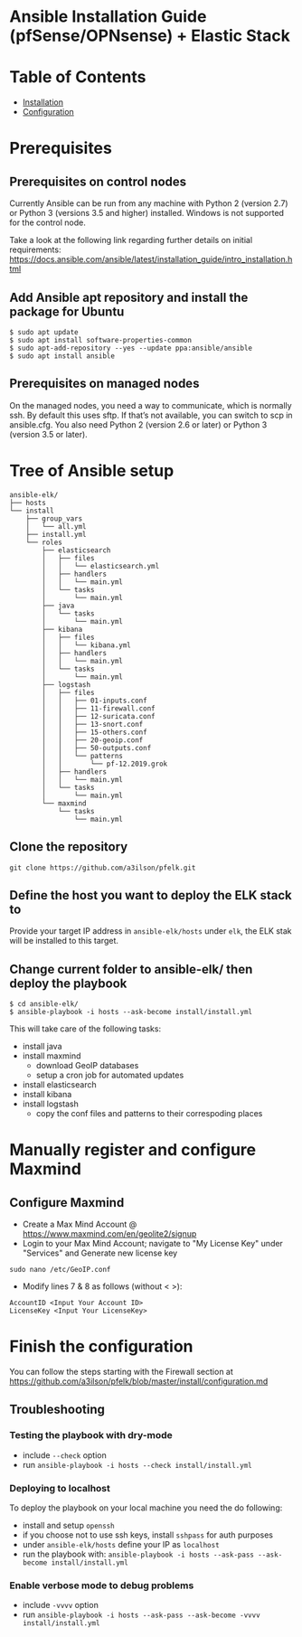 # Ansible Installation Guide (pfSense/OPNsense) + Elastic Stack 

# Table of Contents
- [Installation](#installation)
- [Configuration](#configuration)

# Prerequisites 

## Prerequisites on control nodes

Currently Ansible can be run from any machine with Python 2 (version 2.7) or Python 3 (versions 3.5 and higher) installed. Windows is not supported for the control node.

Take a look at the following link regarding further details on initial requirements: https://docs.ansible.com/ansible/latest/installation_guide/intro_installation.html

## Add Ansible apt repository and install the package for Ubuntu
```
$ sudo apt update
$ sudo apt install software-properties-common
$ sudo apt-add-repository --yes --update ppa:ansible/ansible
$ sudo apt install ansible
```

## Prerequisites on managed nodes

On the managed nodes, you need a way to communicate, which is normally ssh. By default this uses sftp. If that’s not available, you can switch to scp in ansible.cfg. You also need Python 2 (version 2.6 or later) or Python 3 (version 3.5 or later).

# Tree of Ansible setup
```
ansible-elk/
├── hosts
└── install
    ├── group_vars
    │   └── all.yml
    ├── install.yml
    └── roles
        ├── elasticsearch
        │   ├── files
        │   │   └── elasticsearch.yml
        │   ├── handlers
        │   │   └── main.yml
        │   └── tasks
        │       └── main.yml
        ├── java
        │   └── tasks
        │       └── main.yml
        ├── kibana
        │   ├── files
        │   │   └── kibana.yml
        │   ├── handlers
        │   │   └── main.yml
        │   └── tasks
        │       └── main.yml
        ├── logstash
        │   ├── files
        │   │   ├── 01-inputs.conf
        │   │   ├── 11-firewall.conf
        │   │   ├── 12-suricata.conf
        │   │   ├── 13-snort.conf
        │   │   ├── 15-others.conf
        │   │   ├── 20-geoip.conf
        │   │   ├── 50-outputs.conf
        │   │   └── patterns
        │   │       └── pf-12.2019.grok
        │   ├── handlers
        │   │   └── main.yml
        │   └── tasks
        │       └── main.yml
        └── maxmind
            └── tasks
                └── main.yml
```


## Clone the repository

```
git clone https://github.com/a3ilson/pfelk.git
```


## Define the host you want to deploy the ELK stack to
Provide your target IP address in `ansible-elk/hosts` under `elk`, the ELK stak will be installed to this target.

## Change current folder to ansible-elk/ then deploy the playbook
```
$ cd ansible-elk/
$ ansible-playbook -i hosts --ask-become install/install.yml
```

This will take care of the following tasks:
 - install java
 - install maxmind
   - download GeoIP databases
   - setup a cron job for automated updates
 - install elasticsearch
 - install kibana
 - install logstash
   - copy the conf files and patterns to their correspoding places

# Manually register and configure Maxmind

## Configure Maxmind
- Create a Max Mind Account @ https://www.maxmind.com/en/geolite2/signup
- Login to your Max Mind Account; navigate to "My License Key" under "Services" and Generate new license key
```
sudo nano /etc/GeoIP.conf
```
- Modify lines 7 & 8 as follows (without < >):
```
AccountID <Input Your Account ID>
LicenseKey <Input Your LicenseKey>
```
# Finish the configuration

You can follow the steps starting with the Firewall section at https://github.com/a3ilson/pfelk/blob/master/install/configuration.md

## Troubleshooting

### Testing the playbook with dry-mode
 - include `--check` option
 - run `ansible-playbook -i hosts --check install/install.yml`

### Deploying to localhost
To deploy the playbook on your local machine you need the do following:
 - install and setup `openssh`
 - if you choose not to use ssh keys, install `sshpass` for auth purposes
 - under `ansible-elk/hosts` define your IP as `localhost`
 - run the playbook with: `ansible-playbook -i hosts --ask-pass --ask-become install/install.yml`
 
### Enable verbose mode to debug problems
 - include `-vvvv` option
 - run `ansible-playbook -i hosts --ask-pass --ask-become -vvvv install/install.yml`
